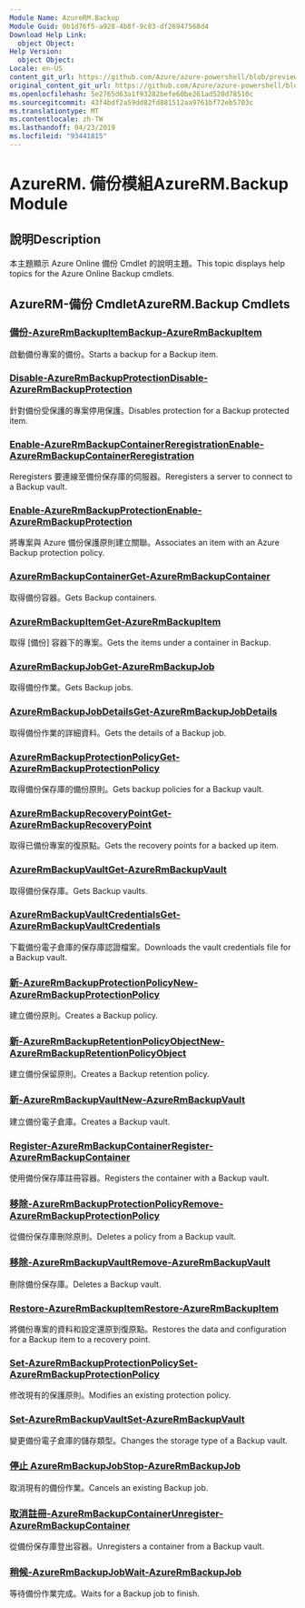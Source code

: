 ```yaml
---
Module Name: AzureRM.Backup
Module Guid: 0b1d76f5-a928-4b8f-9c83-df26947568d4
Download Help Link:
  object Object: 
Help Version:
  object Object: 
Locale: en-US
content_git_url: https://github.com/Azure/azure-powershell/blob/preview/src/ResourceManager/AzureBackup/Commands.AzureBackup/help/AzureRM.Backup.md
original_content_git_url: https://github.com/Azure/azure-powershell/blob/preview/src/ResourceManager/AzureBackup/Commands.AzureBackup/help/AzureRM.Backup.md
ms.openlocfilehash: 5e2765d63a1f93282befe60be261ad520d78510c
ms.sourcegitcommit: 43f4bdf2a59dd82fd881512aa9761bf72eb5703c
ms.translationtype: MT
ms.contentlocale: zh-TW
ms.lasthandoff: 04/23/2019
ms.locfileid: "93441815"
---
```

# <span data-ttu-id="21d81-101">AzureRM. 備份模組</span><span class="sxs-lookup"><span data-stu-id="21d81-101">AzureRM.Backup Module</span></span>
## <span data-ttu-id="21d81-102">說明</span><span class="sxs-lookup"><span data-stu-id="21d81-102">Description</span></span>
<span data-ttu-id="21d81-103">本主題顯示 Azure Online 備份 Cmdlet 的說明主題。</span><span class="sxs-lookup"><span data-stu-id="21d81-103">This topic displays help topics for the Azure Online Backup cmdlets.</span></span>

## <span data-ttu-id="21d81-104">AzureRM-備份 Cmdlet</span><span class="sxs-lookup"><span data-stu-id="21d81-104">AzureRM.Backup Cmdlets</span></span>
### [<span data-ttu-id="21d81-105">備份-AzureRmBackupItem</span><span class="sxs-lookup"><span data-stu-id="21d81-105">Backup-AzureRmBackupItem</span></span>](Backup-AzureRmBackupItem.md)
<span data-ttu-id="21d81-106">啟動備份專案的備份。</span><span class="sxs-lookup"><span data-stu-id="21d81-106">Starts a backup for a Backup item.</span></span>

### [<span data-ttu-id="21d81-107">Disable-AzureRmBackupProtection</span><span class="sxs-lookup"><span data-stu-id="21d81-107">Disable-AzureRmBackupProtection</span></span>](Disable-AzureRmBackupProtection.md)
<span data-ttu-id="21d81-108">針對備份受保護的專案停用保護。</span><span class="sxs-lookup"><span data-stu-id="21d81-108">Disables protection for a Backup protected item.</span></span>

### [<span data-ttu-id="21d81-109">Enable-AzureRmBackupContainerReregistration</span><span class="sxs-lookup"><span data-stu-id="21d81-109">Enable-AzureRmBackupContainerReregistration</span></span>](Enable-AzureRmBackupContainerReregistration.md)
<span data-ttu-id="21d81-110">Reregisters 要連線至備份保存庫的伺服器。</span><span class="sxs-lookup"><span data-stu-id="21d81-110">Reregisters a server to connect to a Backup vault.</span></span>

### [<span data-ttu-id="21d81-111">Enable-AzureRmBackupProtection</span><span class="sxs-lookup"><span data-stu-id="21d81-111">Enable-AzureRmBackupProtection</span></span>](Enable-AzureRmBackupProtection.md)
<span data-ttu-id="21d81-112">將專案與 Azure 備份保護原則建立關聯。</span><span class="sxs-lookup"><span data-stu-id="21d81-112">Associates an item with an Azure Backup protection policy.</span></span>

### [<span data-ttu-id="21d81-113">AzureRmBackupContainer</span><span class="sxs-lookup"><span data-stu-id="21d81-113">Get-AzureRmBackupContainer</span></span>](Get-AzureRmBackupContainer.md)
<span data-ttu-id="21d81-114">取得備份容器。</span><span class="sxs-lookup"><span data-stu-id="21d81-114">Gets Backup containers.</span></span>

### [<span data-ttu-id="21d81-115">AzureRmBackupItem</span><span class="sxs-lookup"><span data-stu-id="21d81-115">Get-AzureRmBackupItem</span></span>](Get-AzureRmBackupItem.md)
<span data-ttu-id="21d81-116">取得 [備份] 容器下的專案。</span><span class="sxs-lookup"><span data-stu-id="21d81-116">Gets the items under a container in Backup.</span></span>

### [<span data-ttu-id="21d81-117">AzureRmBackupJob</span><span class="sxs-lookup"><span data-stu-id="21d81-117">Get-AzureRmBackupJob</span></span>](Get-AzureRmBackupJob.md)
<span data-ttu-id="21d81-118">取得備份作業。</span><span class="sxs-lookup"><span data-stu-id="21d81-118">Gets Backup jobs.</span></span>

### [<span data-ttu-id="21d81-119">AzureRmBackupJobDetails</span><span class="sxs-lookup"><span data-stu-id="21d81-119">Get-AzureRmBackupJobDetails</span></span>](Get-AzureRmBackupJobDetails.md)
<span data-ttu-id="21d81-120">取得備份作業的詳細資料。</span><span class="sxs-lookup"><span data-stu-id="21d81-120">Gets the details of a Backup job.</span></span>

### [<span data-ttu-id="21d81-121">AzureRmBackupProtectionPolicy</span><span class="sxs-lookup"><span data-stu-id="21d81-121">Get-AzureRmBackupProtectionPolicy</span></span>](Get-AzureRmBackupProtectionPolicy.md)
<span data-ttu-id="21d81-122">取得備份保存庫的備份原則。</span><span class="sxs-lookup"><span data-stu-id="21d81-122">Gets backup policies for a Backup vault.</span></span>

### [<span data-ttu-id="21d81-123">AzureRmBackupRecoveryPoint</span><span class="sxs-lookup"><span data-stu-id="21d81-123">Get-AzureRmBackupRecoveryPoint</span></span>](Get-AzureRmBackupRecoveryPoint.md)
<span data-ttu-id="21d81-124">取得已備份專案的復原點。</span><span class="sxs-lookup"><span data-stu-id="21d81-124">Gets the recovery points for a backed up item.</span></span>

### [<span data-ttu-id="21d81-125">AzureRmBackupVault</span><span class="sxs-lookup"><span data-stu-id="21d81-125">Get-AzureRmBackupVault</span></span>](Get-AzureRmBackupVault.md)
<span data-ttu-id="21d81-126">取得備份保存庫。</span><span class="sxs-lookup"><span data-stu-id="21d81-126">Gets Backup vaults.</span></span>

### [<span data-ttu-id="21d81-127">AzureRmBackupVaultCredentials</span><span class="sxs-lookup"><span data-stu-id="21d81-127">Get-AzureRmBackupVaultCredentials</span></span>](Get-AzureRmBackupVaultCredentials.md)
<span data-ttu-id="21d81-128">下載備份電子倉庫的保存庫認證檔案。</span><span class="sxs-lookup"><span data-stu-id="21d81-128">Downloads the vault credentials file for a Backup vault.</span></span>

### [<span data-ttu-id="21d81-129">新-AzureRmBackupProtectionPolicy</span><span class="sxs-lookup"><span data-stu-id="21d81-129">New-AzureRmBackupProtectionPolicy</span></span>](New-AzureRmBackupProtectionPolicy.md)
<span data-ttu-id="21d81-130">建立備份原則。</span><span class="sxs-lookup"><span data-stu-id="21d81-130">Creates a Backup policy.</span></span>

### [<span data-ttu-id="21d81-131">新-AzureRmBackupRetentionPolicyObject</span><span class="sxs-lookup"><span data-stu-id="21d81-131">New-AzureRmBackupRetentionPolicyObject</span></span>](New-AzureRmBackupRetentionPolicyObject.md)
<span data-ttu-id="21d81-132">建立備份保留原則。</span><span class="sxs-lookup"><span data-stu-id="21d81-132">Creates a Backup retention policy.</span></span>

### [<span data-ttu-id="21d81-133">新-AzureRmBackupVault</span><span class="sxs-lookup"><span data-stu-id="21d81-133">New-AzureRmBackupVault</span></span>](New-AzureRmBackupVault.md)
<span data-ttu-id="21d81-134">建立備份電子倉庫。</span><span class="sxs-lookup"><span data-stu-id="21d81-134">Creates a Backup vault.</span></span>

### [<span data-ttu-id="21d81-135">Register-AzureRmBackupContainer</span><span class="sxs-lookup"><span data-stu-id="21d81-135">Register-AzureRmBackupContainer</span></span>](Register-AzureRmBackupContainer.md)
<span data-ttu-id="21d81-136">使用備份保存庫註冊容器。</span><span class="sxs-lookup"><span data-stu-id="21d81-136">Registers the container with a Backup vault.</span></span>

### [<span data-ttu-id="21d81-137">移除-AzureRmBackupProtectionPolicy</span><span class="sxs-lookup"><span data-stu-id="21d81-137">Remove-AzureRmBackupProtectionPolicy</span></span>](Remove-AzureRmBackupProtectionPolicy.md)
<span data-ttu-id="21d81-138">從備份保存庫刪除原則。</span><span class="sxs-lookup"><span data-stu-id="21d81-138">Deletes a policy from a Backup vault.</span></span>

### [<span data-ttu-id="21d81-139">移除-AzureRmBackupVault</span><span class="sxs-lookup"><span data-stu-id="21d81-139">Remove-AzureRmBackupVault</span></span>](Remove-AzureRmBackupVault.md)
<span data-ttu-id="21d81-140">刪除備份保存庫。</span><span class="sxs-lookup"><span data-stu-id="21d81-140">Deletes a Backup vault.</span></span>

### [<span data-ttu-id="21d81-141">Restore-AzureRmBackupItem</span><span class="sxs-lookup"><span data-stu-id="21d81-141">Restore-AzureRmBackupItem</span></span>](Restore-AzureRmBackupItem.md)
<span data-ttu-id="21d81-142">將備份專案的資料和設定還原到復原點。</span><span class="sxs-lookup"><span data-stu-id="21d81-142">Restores the data and configuration for a Backup item to a recovery point.</span></span>

### [<span data-ttu-id="21d81-143">Set-AzureRmBackupProtectionPolicy</span><span class="sxs-lookup"><span data-stu-id="21d81-143">Set-AzureRmBackupProtectionPolicy</span></span>](Set-AzureRmBackupProtectionPolicy.md)
<span data-ttu-id="21d81-144">修改現有的保護原則。</span><span class="sxs-lookup"><span data-stu-id="21d81-144">Modifies an existing protection policy.</span></span>

### [<span data-ttu-id="21d81-145">Set-AzureRmBackupVault</span><span class="sxs-lookup"><span data-stu-id="21d81-145">Set-AzureRmBackupVault</span></span>](Set-AzureRmBackupVault.md)
<span data-ttu-id="21d81-146">變更備份電子倉庫的儲存類型。</span><span class="sxs-lookup"><span data-stu-id="21d81-146">Changes the storage type of a Backup vault.</span></span>

### [<span data-ttu-id="21d81-147">停止 AzureRmBackupJob</span><span class="sxs-lookup"><span data-stu-id="21d81-147">Stop-AzureRmBackupJob</span></span>](Stop-AzureRmBackupJob.md)
<span data-ttu-id="21d81-148">取消現有的備份作業。</span><span class="sxs-lookup"><span data-stu-id="21d81-148">Cancels an existing Backup job.</span></span>

### [<span data-ttu-id="21d81-149">取消註冊-AzureRmBackupContainer</span><span class="sxs-lookup"><span data-stu-id="21d81-149">Unregister-AzureRmBackupContainer</span></span>](Unregister-AzureRmBackupContainer.md)
<span data-ttu-id="21d81-150">從備份保存庫登出容器。</span><span class="sxs-lookup"><span data-stu-id="21d81-150">Unregisters a container from a Backup vault.</span></span>

### [<span data-ttu-id="21d81-151">稍候-AzureRmBackupJob</span><span class="sxs-lookup"><span data-stu-id="21d81-151">Wait-AzureRmBackupJob</span></span>](Wait-AzureRmBackupJob.md)
<span data-ttu-id="21d81-152">等待備份作業完成。</span><span class="sxs-lookup"><span data-stu-id="21d81-152">Waits for a Backup job to finish.</span></span>

